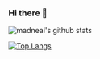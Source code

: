 ### Hi there 👋

<!--
**Anvei/Anvei** is a ✨ _special_ ✨ repository because its `README.md` (this file) appears on your GitHub profile.

Here are some ideas to get you started:

- 🔭 I’m currently working on ...
- 🌱 I’m currently learning ...
- 👯 I’m looking to collaborate on ...
- 🤔 I’m looking for help with ...
- 💬 Ask me about ...
- 📫 How to reach me: ...
- 😄 Pronouns: ...
- ⚡ Fun fact: ...
-->
![madneal's github stats](https://github-readme-stats.vercel.app/api?username=Anvei&show_icons=true&theme=radical)

[![Top Langs](https://github-readme-stats.vercel.app/api/top-langs/?username=Anvei&layout=compact&exclude_repo=lifegpc.github.io,libbluray-MSVC,libudfread-MSVC,xavs-MSVC,lzip-MSVC,bzip2-MSVC,ogg-acm-codec-cmake&hide=lua,Batchfile&langs_count=10&show_icons=true&theme=radical) ](https://github.com/Anvei)
